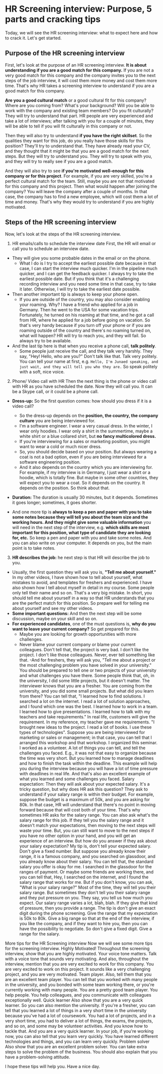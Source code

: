 # HR Screening interview: Purpose, 5 parts and cracking tips

Today, we will see the HR screening interview: what to expect here and how to crack it. Let's get started. 

## Purpose of the HR screening interview
First, let's look at the purpose of an HR screening interview. **It is about understanding if you are a good match for this company.** If you are not a very good match for this company and the company invites you to the next steps of the job interview, it will cost them more money and cost them more time. That's why HR takes a screening interview to understand if you are a good match for this company.

**Are you a good cultural match** or a good cultural fit for this company? Where are you coming from? What's your background? Will you be able to work with the company and existing team members? Do you fit culturally? They will try to understand that part. 
HR people are very experienced and take a lot of interviews; after talking with you for a couple of minutes, they will be able to tell if you will fit culturally in this company or not. 

Then they will also try to understand **if you have the right skillset**. So the qualities they want for this job, do you really have those skills for this position? They'll try to understand that. 
They have already read your CV, and they thought that it might be that you are a good match for the next steps. But they will try to understand you. They will try to speak with you, and they will try to really see if you are a good match. 

And they will also try to see **if you're motivated well-enough for this company or for this project**. For example, if you are very skilled, you're a perfect cultural match for the team. Still, maybe you are not that motivated for this company and this project. Then what would happen after joining the company? You will leave the company after a couple of months. In that case, the company has to find a new employee, which will cost them a lot of time and money. That's why they would try to understand if you are highly motivated.

## Steps  of the HR screening interview
 Now, let's look at the steps of the HR screening interview. 
1. HR emails/calls to schedule the interview date
First, the HR will email or call you to schedule an interview date. 
- They will give you some probable dates in the email or on the phone. 
  - What I do is I try to accept the earliest possible date because in that case, I can start the interview much quicker. I'm in the pipeline much quicker, and I can get the feedback quicker. I always try to take the earliest possible date. But if you think that it's a challenging recording interview and you need some time in that case, try to take it later. Otherwise, I will try to take the earliest date possible. 
- Then another important tip is always to keep your phone open. 
  - If you are outside of the country, you may also consider enabling your roaming. Why? I have a friend who applied for a job in Germany. Then he went to the USA for some vacation trips. Fortunately, he turned on his roaming at that time, and he got a call from HR, where he applied for a job before going on vacation. So that's very handy because if you turn off your phone or if you are roaming outside of the country and there's no roaming turned on, what will happen? HR will try to reach you, and they will fail. So always try to be available. 
- And the last tip here is that when you receive a phone call, **talk politely**.
  -  Some people just receive the call, and they talk very harshly. They say, "Hey! Hello, who are you?" Don't talk like that. Talk very politely. You can tell your name at first, e.g. `Hello, I'm Junaed speaking, and just wait, and they will tell you who they are.` So speak politely with a soft, nice voice. 

2. Phone/ Video call with HR
Then the next thing is the phone or video call with HR as you have scheduled the date. Now they will call you. It can be a Skype call, or it could be a phone call. 
 - **Dress-up:** So the first question comes: how should you dress if it is a video call? 
   - So the dress-up depends on the **position, the country, the company culture** you are being interviewed for. 
    - I'm a software engineer. I wear a very casual dress. In the winter, I wear only hoodies. I wear only a shirt in the summertime, maybe a white shirt or a blue collared shirt, but **no fancy multicolored dress.** 
    - If you're interviewing for a sales or marketing position, you might want to wear a cold or much nicer dress. 
    - So, you should decide based on your position. But always wearing a coat is not a bad option, even if you are being interviewed for a software engineering position. 
    - And it also depends on the country which you are interviewing for. For example, if my interview is in Germany, I just wear a shirt or a hoodie, which is totally fine. But maybe in some other countries, they will expect you to wear a coat. So it depends on the country. It depends on the position. So think about that. 

  - **Duration:** The duration is usually 30 minutes, but it depends. Sometimes it goes longer; sometimes, it goes shorter.
  - And one more tip is **always to keep a pen and paper with you to take some notes because they will tell you about the team size and the working hours. And they might give some valuable information** you will need in the next step of the interview, e.g. **which skills are most important for this position, what type of candidate they are looking for, etc.** So keep a pen and paper with you and take some notes. And you can also write on your computer. It depends on you, but the main point is to take notes. 
3. **HR describes the job:** he next step is that HR will describe the job to you.
 - Usually, the first question they will ask you is, **"Tell me about yourself."** In my other videos, I have shown how to tell about yourself, what mistakes to avoid, and templates for freshers and experienced. I have also shown how I tell about myself in detail in my course. Some people only tell their name and so on. That's a very big mistake. In short, you should tell me about yourself in a way so that HR understands that you are the perfect match for this position. So prepare well for telling me about yourself and see my other videos. 
 - **Some important questions:** And then the next step will be some discussion, maybe on your skill and so on. 
  - **For experienced candidates**, one of the must questions is, **why do you want to leave your current company?** So get prepared for this. 
    - Maybe you are looking for growth opportunities with more challenges. 
    - Never blame your current company or blame your current colleagues. Don't tell that, the project is very bad. I don't like the project. I don't like those colleagues. Never, ever tell something like that. 
 -And for freshers, they will ask you, "Tell me about a project or the most challenging problem you have solved in your university." 
You should be prepared to tell one or two projects of your university and what challenges you have there. Some people think that, oh, in the university, I did some little projects, but it doesn't matter. The interviewer knows that you are a fresher. You are coming from the university, and you did some small projects. But what did you learn from there? You can tell that, "I learned how to find solutions. I searched a lot on the internet. I read a lot of solution approaches, and I found which one was the best. I learned how to work in a team. I learned how to give presentations. I learned how to talk with my teachers and take requirements." 
In real life, customers will give the requirement. In my reference, my teacher gave me requirements. 
"I brought new ideas to the project. I read a lot of books. I use these types of technologies". Suppose you are being interviewed for marketing or sales or management; in that case, you can tell that I arranged this workshop and that workshop. I organized this seminar. I worked as a volunteer. A lot of things you can tell, and tell the challenges you faced. E.g., it was not that easy to organize because the time was very short. But you learned how to manage deadlines and how to finish the task within the deadline. This example will help you during the interview because you will have a lot of time pressure with deadlines in real life. And that's also an excellent example of what you learned and some challenges you faced. 
Salary expectation: Then they will ask about your expected salary. It's a tricky question, but why does HR ask this question? 
They ask to understand if your salary range is within their budget. For example, suppose the budget is a maximum of 50k, and you are asking for 80k. In that case, HR will understand that there's no point in moving forward because that will cost both of your time. That's why sometimes HR asks for the salary range. 
You can also ask what's the salary range for this job. If they tell you the salary range and it doesn't match your expectations, then moving to the next steps will waste your time. But, you can still want to move to the next steps if you have no other option in your hand, and you will get an experience of an interview. 
But how do you answer if they ask about your salary expectation? My tip is, don't tell your expected salary. Don't give a fixed number. But suppose you already know their range, it is a famous company, and you searched on glassdoor, and you already know about their salary. You can tell that, the standard salary you offer is okay for me. I searched in the glassdoor for the ranges of payment. Or maybe some friends are working there, and you can tell that, Hey, I searched on the internet, and I found the salary range that works for me. But if you don't know, you can ask, "What is your salary range?" Most of the time, they will tell you their salary range. 
But sometimes they don't tell you their salary range and they put pressure on you. They say, you tell us how much you expect. Our salary range varies a lot, blah, blah. If they give that kind of pressure, then you provide a range. The tip is don't give an exact digit during the phone screening. Give the range that my expectation is 50k to 80k. Give a big range so that at the end of the interview, if you like the company, and if they want to hire you, then you can have the possibility to negotiate. So don't give a fixed digit. Give a range for the salary. 

More tips for the HR Screening interview
Now we will see some more tips for the screening interview. 
Highly Motivated!
Throughout the screening interview, show that you are highly motivated. Your voice tone matters. Talk with a voice tone that sounds very motivating. And also, throughout the interview, mention that you are very excited to work for this company. You are very excited to work on this project. It sounds like a very challenging project, and you are very motivated. 
Team player.
Also, tell them that you are an excellent team player. You can tell that you worked with many people in the university, and you bonded with some team working there, or you're currently working with many people. You are a pretty good team player. You help people. You help colleagues, and you communicate with colleagues exceptionally well. 
Quick learner
Also show that you are a very quick learner. So you can also mention the university. If you're a fresher, you can tell that you learned a lot of things in a very short time in the university because you've had a lot of coursework. You had a lot of projects, and in a very short time, you had to deliver a lot of things, the exams, the projects, and so on, and some may be volunteer activities. And you know how to tackle that. And you are a very quick learner. In your job, if you're working now, you can also tell that you learn very quickly. You have learned different technologies and things, and you can learn very quickly. 
 Problem solver
Also show that you are an excellent problem solver. You can take extra steps to solve the problem of the business. You should also explain that you have a problem-solving attitude. 

I hope these tips will help you. Have a nice day. 
